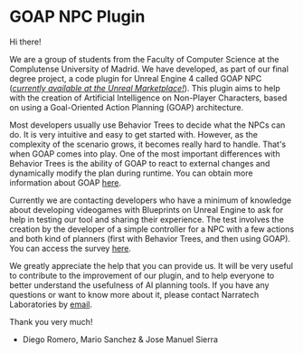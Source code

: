 # GOAP NPC Plugin

Hi there!

We are a group of students from the Faculty of Computer Science at the Complutense University of Madrid. We have developed, as part of our final degree project, a code plugin for Unreal Engine 4 called GOAP NPC ([*currently available at the Unreal Marketplace!*](https://www.unrealengine.com/marketplace/en-US/product/goap-npc-goal-oriented-action-planning-for-non-player-characters/)). This plugin aims to help with the creation of Artificial Intelligence on Non-Player Characters, based on using a Goal-Oriented Action Planning (GOAP) architecture.

Most developers usually use Behavior Trees to decide what the NPCs can do. It is very intuitive and easy to get started with. However, as the complexity of the scenario grows, it becomes really hard to handle. That's when GOAP comes into play. One of the most important differences with Behavior Trees is the ability of GOAP to react to external changes and dynamically modify the plan during runtime. You can obtain more information about GOAP [here](http://alumni.media.mit.edu/~jorkin/GOAP_draft_AIWisdom2_2003.pdf).

Currently we are contacting developers who have a minimum of knowledge about developing videogames with Blueprints on Unreal Engine to ask for help in testing our tool and sharing their experience. The test involves the creation by the developer of a simple controller for a NPC with a few actions and both kind of planners (first with Behavior Trees, and then using GOAP). You can access the survey [here](https://forms.gle/i9UivkxC117v6Eci8).

We greatly appreciate the help that you can provide us. It will be very useful to contribute to the improvement of our plugin, and to help everyone to better understand the usefulness of AI planning tools. If you have any questions or want to know more about it, please contact Narratech Laboratories by [email](info@narratech.com).

Thank you very much!
- Diego Romero, Mario Sanchez & Jose Manuel Sierra

